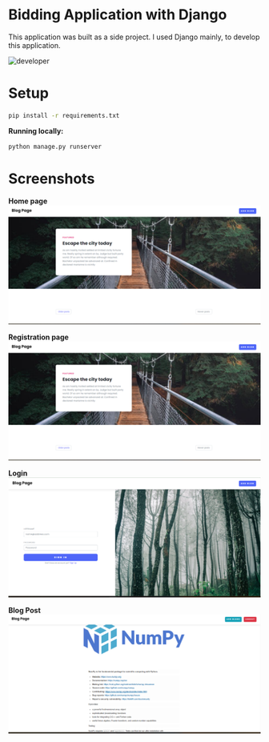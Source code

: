 # Bidding Application with Django
This application was built as a side project. I used Django mainly, to develop this application.


![developer](https://img.shields.io/badge/Developed%20By%20%3A-Inzamamul%20Haque%20Ashique-red)

# Setup

```bash
pip install -r requirements.txt
```

**Running locally:**

```bash
python manage.py runserver
```

# Screenshots 

**Home page**
![home page](https://github.com/ExpoPythonist/blog_site/blob/master/screenshots/Home.png)

**Registration page**
![registration page](https://github.com/ExpoPythonist/blog_site/blob/master/screenshots/Home.png)

**Login**
![login](https://github.com/ExpoPythonist/blog_site/blob/master/screenshots/Login.png)

**Blog Post**
![Blog Post](https://github.com/ExpoPythonist/blog_site/blob/master/screenshots/Blog_post.png)


